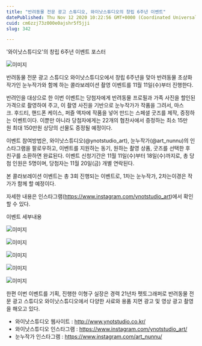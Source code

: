 ```yaml
---
title: "반려동물 전문 광고 스튜디오, 와이낫스튜디오의 창립 6주년 이벤트"
datePublished: Thu Nov 12 2020 10:22:56 GMT+0000 (Coordinated Universal Time)
cuid: cm6zzj73z000e0ajshr5f5jji
slug: 342

---
```



'와이낫스튜디오'의 창립 6주년 이벤트 포스터

![이미지](https://cdn.hashnode.com/res/hashnode/image/upload/v1739248284045/c5ee1587-7527-4aaa-ab9e-730ad8d5866d.jpeg)

반려동물 전문 광고 스튜디오 와이낫스튜디오에서 창립 6주년을 맞아 반려동물 초상화 작가인 눈누작가와 함께 하는 콜라보레이션 촬영 이벤트를 11월 11일(수)부터 진행한다.

반려인을 대상으로 한 이번 이벤트는 당첨자에게 반려동물 프로필과 가족 사진을 할인된 가격으로 촬영하여 주고, 이 촬영 사진을 기반으로 눈누작가가 작품을 그려서, 마스크. 후드티, 핸드폰 케이스, 퍼즐 액자에 작품을 넣어 만드는 스페셜 굿즈를 제작, 증정하는 이벤트이다. 이뿐만 아니라 당첨자에게는 22개의 협찬사에서 증정하는 최소 15만원 최대 150만원 상당의 선물도 증정될 예정이다.

이벤트 참여방법은, 와이낫스튜디오(@ynotstudio_art), 눈누작가(@art_nunnu)의 인스타그램을 팔로우하고, 이벤트를 지원하는 동기, 원하는 촬영 상품, 굿즈를 선택한 후 친구를 소환하면 완료된다. 이벤트 신청기간은 11월 11일(수)부터 18일(수)까지로, 총 당첨 인원은 5명이며, 당첨자는 11월 20일(금) 개별 연락된다.

본 콜라보레이션 이벤트는 총 3회 진행되는 이벤트로, 1차는 눈누작가, 2차는이경은 작가가 함께 할 예정이다.

자세한 내용은 인스타그램(https://www.instagram.com/ynotstudio_art)에서 확인할 수 있다.

이벤트 세부내용

![이미지](https://cdn.hashnode.com/res/hashnode/image/upload/v1739248289453/17479dca-7b01-4cab-9bd2-6a5cce4e5417.jpeg)

![이미지](https://cdn.hashnode.com/res/hashnode/image/upload/v1739248291830/bd10cfcd-3b6c-410b-969a-51e20bbbf3e7.jpeg)

![이미지](https://cdn.hashnode.com/res/hashnode/image/upload/v1739248294432/d8f3eaba-dc9e-40af-b2e5-97b47f92e9bb.jpeg)

![이미지](https://cdn.hashnode.com/res/hashnode/image/upload/v1739248296681/250d3325-c498-48a1-a0e9-970c4132ad24.jpeg)

![이미지](https://cdn.hashnode.com/res/hashnode/image/upload/v1739248300322/88069ade-d22a-40b5-baea-671fbb22b685.jpeg)

한편 이번 이벤트를 기획, 진행한 이형구 실장은 경력 21년차 펫토그래퍼로 반려동물 전문 광고 스튜디오 와이낫스튜디오에서 다양한 사료와 용품 지면 광고 및 영상 광고 촬영을 해오고 있다.

- 와이낫스튜디오 웹사이트 : http://www.ynotstudio.co.kr/
- 와이낫스튜디오 인스타그램 : https://www.instagram.com/ynotstudio_art/
- 눈누작가 인스타그램 : https://www.instagram.com/art_nunnu/